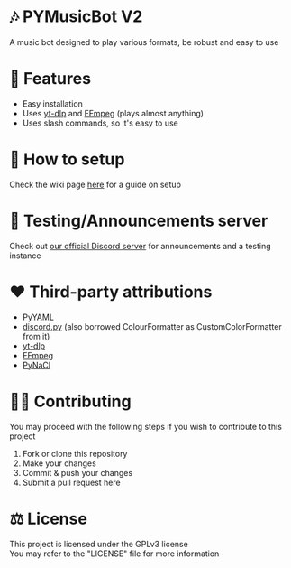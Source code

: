 # 🎶 PYMusicBot V2
A music bot designed to play various formats, be robust and easy to use

# 📌 Features
- Easy installation
- Uses [yt-dlp](https://github.com/yt-dlp/yt-dlp) and [FFmpeg](https://ffmpeg.org/) (plays almost anything)
- Uses slash commands, so it's easy to use

# 🔧 How to setup
Check the wiki page [here](https://github.com/vlOd2/PYMusicBot/wiki/Setup) for a guide on setup

# 📢 Testing/Announcements server
Check out [our official Discord server](https://discord.gg/NYWnpGxhX7) for announcements and a testing instance

# ❤ Third-party attributions
- [PyYAML](https://pypi.org/project/PyYAML/)
- [discord.py](https://github.com/Rapptz/discord.py) (also borrowed ColourFormatter as CustomColorFormatter from it)
- [yt-dlp](https://github.com/yt-dlp/yt-dlp)
- [FFmpeg](https://ffmpeg.org/)
- [PyNaCl](https://pypi.org/project/PyNaCl/)

# 👨‍💻 Contributing
You may proceed with the following steps if you wish to contribute to this project

1. Fork or clone this repository
2. Make your changes
3. Commit & push your changes
4. Submit a pull request here

# ⚖ License
This project is licensed under the GPLv3 license
<br>
You may refer to the "LICENSE" file for more information
